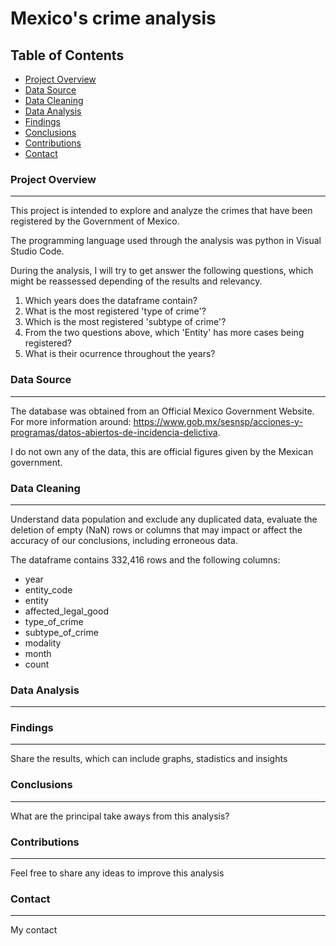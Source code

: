 # Mexico's crime analysis

## Table of Contents

- [Project Overview](#project-overview)
- [Data Source](#data-source)
- [Data Cleaning](#data-cleaning)
- [Data Analysis](#data-analysis)
- [Findings](#findings)
- [Conclusions](#conclusions)
- [Contributions](#contributions)
- [Contact](#contact)


### Project Overview
---
This project is intended to explore and analyze the crimes that have been registered by the Government of Mexico.

The programming language used through the analysis was python in Visual Studio Code. 

During the analysis, I will try to get answer the following questions, which might be reassessed depending of the results and relevancy.
1. Which years does the dataframe contain?
2. What is the most registered 'type of crime'?
3. Which is the most registered 'subtype of crime'?
4. From the two questions above, which 'Entity' has more cases being registered? 
5. What is their ocurrence throughout the years?


### Data Source
---
The database was obtained from an Official Mexico Government Website. For more information around: https://www.gob.mx/sesnsp/acciones-y-programas/datos-abiertos-de-incidencia-delictiva. 

I do not own any of the data, this are official figures given by the Mexican government.


### Data Cleaning
---
Understand data population and exclude any duplicated data, evaluate the deletion of empty (NaN) rows or columns that may impact or affect the accuracy of our conclusions, including erroneous data.

The dataframe contains 332,416 rows and the following columns: 
- year
- entity_code
- entity
- affected_legal_good
- type_of_crime
- subtype_of_crime
- modality
- month
- count

### Data Analysis
---

### Findings 
---
Share the results, which can include graphs, stadistics and insights

### Conclusions
---
What are the principal take aways from this analysis?

### Contributions
---
Feel free to share any ideas to improve this analysis 

### Contact
---
My contact

